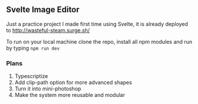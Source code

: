 ## Svelte Image Editor

Just a practice project I made first time using Svelte, it is already deployed to http://wasteful-steam.surge.sh/

To run on your local machine clone the repo, install all npm modules and run by typing
`npm run dev`

### Plans

1. Typescriptize
2. Add clip-path option for more advanced shapes
3. Turn it into mini-photoshop
4. Make the system more reusable and modular
